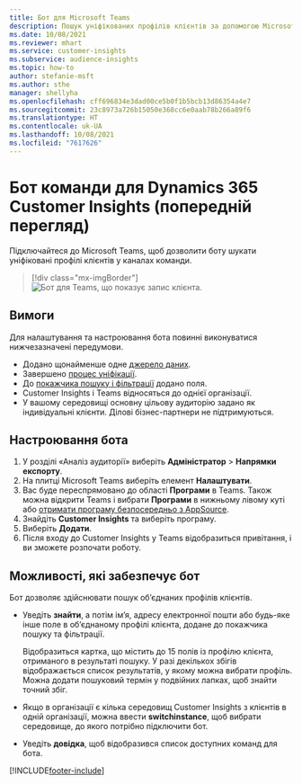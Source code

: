 ```yaml
---
title: Бот для Microsoft Teams
description: Пошук уніфікованих профілів клієнтів за допомогою Microsoft Teams з допомогою бота.
ms.date: 10/08/2021
ms.reviewer: mhart
ms.service: customer-insights
ms.subservice: audience-insights
ms.topic: how-to
author: stefanie-msft
ms.author: sthe
manager: shellyha
ms.openlocfilehash: cff696834e3dad00ce5b0f1b5bcb13d86354a4e7
ms.sourcegitcommit: 23c8973a726b15050e368cc6e0aab78b266a89f6
ms.translationtype: HT
ms.contentlocale: uk-UA
ms.lasthandoff: 10/08/2021
ms.locfileid: "7617626"
---
```

# <a name="teams-bot-for-dynamics-365-customer-insights-preview"></a>Бот команди для Dynamics 365 Customer Insights (попередній перегляд)

Підключайтеся до Microsoft Teams, щоб дозволити боту шукати уніфіковані профілі клієнтів у каналах команди.

> [!div class="mx-imgBorder"]
> ![Бот для Teams, що показує запис клієнта.](media/teams-bot.png "Бот для Teams, що показує запис клієнта")

## <a name="prerequisites"></a>Вимоги

Для налаштування та настроювання бота повинні виконуватися нижчезазначені передумови.

- Додано щонайменше одне [джерело даних](data-sources.md).
- Завершено [процес уніфікації](data-unification.md).
- До [покажчика пошуку і фільтрації](search-filter-index.md) додано поля.
- Customer Insights і Teams відносяться до однієї організації.
- У вашому середовищі основну цільову аудиторію задано як індивідуальні клієнти. Ділові бізнес-партнери не підтримуються.

## <a name="configure-the-bot"></a>Настроювання бота

1. У розділі «Аналіз аудиторії» виберіть **Адміністратор** > **Напрямки експорту**.
1. На плитці Microsoft Teams виберіть елемент **Налаштувати**.
1. Вас буде переспрямовано до області **Програми** в Teams. Також можна відкрити Teams і вибрати **Програми** в нижньому лівому куті або [отримати програму безпосередньо з AppSource](https://go.microsoft.com/fwlink/?linkid=2124104).
1. Знайдіть **Customer Insights** та виберіть програму.
1. Виберіть **Додати**.
1. Після входу до Customer Insights у Teams відобразиться привітання, і ви зможете розпочати роботу.

## <a name="things-you-can-do-with-the-bot"></a>Можливості, які забезпечує бот

Бот дозволяє здійснювати пошук об’єднаних профілів клієнтів.

- Уведіть **знайти**, а потім ім’я, адресу електронної пошти або будь-яке інше поле в об’єднаному профілі клієнта, додане до покажчика пошуку та фільтрації.

  Відобразиться картка, що містить до 15 полів із профілю клієнта, отриманого в результаті пошуку. У разі декількох збігів відображається список результатів, у якому можна вибрати профіль. Можна додати пошуковий термін у подвійних лапках, щоб знайти точний збіг.

- Якщо в організації є кілька середовищ Customer Insights з клієнтів в одній організації, можна ввести **switchinstance**, щоб вибрати середовище, до якого потрібно підключити бот.

- Уведіть **довідка**, щоб відобразився список доступних команд для бота.  


[!INCLUDE[footer-include](../includes/footer-banner.md)]